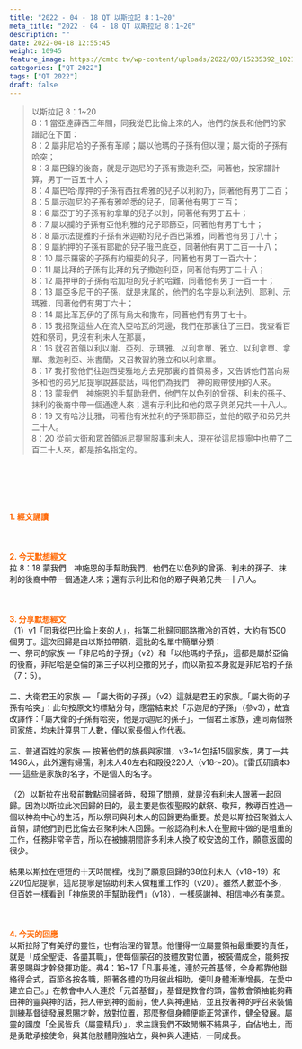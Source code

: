 ```yaml
---
title: "2022 - 04 - 18 QT 以斯拉記 8：1~20"
meta_title: "2022 - 04 - 18 QT 以斯拉記 8：1~20"
description: ""
date: 2022-04-18 12:55:45
weight: 10945
feature_image: https://cmtc.tw/wp-content/uploads/2022/03/15235392_10211799862337740_180693556567566654_o-1.webp
categories: ["QT 2022"]
tags: ["QT 2022"]
draft: false
---
```


<blockquote>以斯拉記 8：1~20<br />
8：1 當亞達薛西王年間，同我從巴比倫上來的人，他們的族長和他們的家譜記在下面：<br />
8：2 屬非尼哈的子孫有革順；屬以他瑪的子孫有但以理；屬大衛的子孫有哈突；<br />
8：3 屬巴錄的後裔，就是示迦尼的子孫有撒迦利亞，同著他，按家譜計算，男丁一百五十人；<br />
8：4 屬巴哈‧摩押的子孫有西拉希雅的兒子以利約乃，同著他有男丁二百；<br />
8：5 屬示迦尼的子孫有雅哈悉的兒子，同著他有男丁三百；<br />
8：6 屬亞丁的子孫有約拿單的兒子以別，同著他有男丁五十；<br />
8：7 屬以攔的子孫有亞他利雅的兒子耶篩亞，同著他有男丁七十；<br />
8：8 屬示法提雅的子孫有米迦勒的兒子西巴第雅，同著他有男丁八十；<br />
8：9 屬約押的子孫有耶歇的兒子俄巴底亞，同著他有男丁二百一十八；<br />
8：10 屬示羅密的子孫有約細斐的兒子，同著他有男丁一百六十；<br />
8：11 屬比拜的子孫有比拜的兒子撒迦利亞，同著他有男丁二十八；<br />
8：12 屬押甲的子孫有哈加坦的兒子約哈難，同著他有男丁一百一十；<br />
8：13 屬亞多尼干的子孫，就是末尾的，他們的名字是以利法列、耶利、示瑪雅，同著他們有男丁六十；<br />
8：14 屬比革瓦伊的子孫有烏太和撒布，同著他們有男丁七十。<br />
8：15 我招聚這些人在流入亞哈瓦的河邊，我們在那裏住了三日。我查看百姓和祭司，見沒有利未人在那裏，<br />
8：16 就召首領以利以謝、亞列、示瑪雅、以利拿單、雅立、以利拿單、拿單、撒迦利亞、米書蘭，又召教習約雅立和以利拿單。<br />
8：17 我打發他們往迦西斐雅地方去見那裏的首領易多，又告訴他們當向易多和他的弟兄尼提寧說甚麼話，叫他們為我們　神的殿帶使用的人來。<br />
8：18 蒙我們　神施恩的手幫助我們，他們在以色列的曾孫、利未的孫子、抹利的後裔中帶一個通達人來；還有示利比和他的眾子與弟兄共一十八人。<br />
8：19 又有哈沙比雅，同著他有米拉利的子孫耶篩亞，並他的眾子和弟兄共二十人。<br />
8：20 從前大衛和眾首領派尼提寧服事利未人，現在從這尼提寧中也帶了二百二十人來，都是按名指定的。</blockquote><br />
&nbsp;<br />
<br />
&nbsp;<br />
<br />
<span style="color: #ff6600;"><strong>1. </strong><strong>經文誦讀</strong></span><br />
<br />
<span style="color: #ff6600;"><strong> </strong></span><br />
<br />
<span style="color: #ff6600;"><strong>2. 今天默想</strong><strong>經文<br />
</strong></span>拉 8：18 蒙我們　神施恩的手幫助我們，他們在以色列的曾孫、利未的孫子、抹利的後裔中帶一個通達人來；還有示利比和他的眾子與弟兄共一十八人。<br />
<br />
&nbsp;<br />
<br />
<span style="color: #ff6600;"><strong>3. 分享默想經文<br />
</strong></span>（1）v1「同我從巴比倫上來的人」，指第二批歸回耶路撒冷的百姓，大約有1500個男丁。這次回歸是由以斯拉帶領，這批的名單中簡單分類：<br />
一、祭司的家族 —「非尼哈的子孫」（v2）和「以他瑪的子孫」，這都是屬於亞倫的後裔，非尼哈是亞倫的第三子以利亞撒的兒子，而以斯拉本身就是非尼哈的子孫（7：5）。<br />
<br />
二、大衛君王的家族 — 「屬大衛的子孫」（v2）這就是君王的家族。「屬大衛的子孫有哈突」：此句按原文的標點分句，應當結束於「示迦尼的子孫」（參v3），故宜改譯作：「屬大衛的子孫有哈突，他是示迦尼的孫子」。一個君王家族，連同兩個祭司家族，均未計算男丁人數，僅以家長個人作代表。<br />
<br />
三、普通百姓的家族 — 按著他們的族長與家譜，v3~14包括15個家族，男丁一共1496人，此外還有婦孺，利未人40左右和殿役220人（v18～20）。《雷氏研讀本》── 這些是家族的名字，不是個人的名字。<br />
<br />
（2）以斯拉在出發前數點回歸者時，發現了問題，就是沒有利未人跟著一起回歸。因為以斯拉此次回歸的目的，最主要是恢復聖殿的獻祭、敬拜，教導百姓過一個以神為中心的生活，所以祭司與利未人的回歸更為重要。於是以斯拉召聚猶太人首領，請他們到巴比倫去召聚利未人回歸。一般認為利未人在聖殿中做的是粗重的工作，任務非常辛苦，所以在被擄期間許多利未人換了較安逸的工作，願意返國的很少。<br />
<br />
結果以斯拉在短短的十天時間裡，找到了願意回歸的38位利未人（v18~19）和220位尼提寧，這尼提寧是協助利未人做粗重工作的（v20）。雖然人數並不多，但百姓一樣看到「神施恩的手幫助我們」（v18），一樣感謝神、相信神必有美意。<br />
<br />
&nbsp;<br />
<br />
<span style="color: #ff6600;"><strong>4. 今天的回應<br />
</strong></span>以斯拉除了有美好的靈性，也有治理的智慧。他懂得一位屬靈領袖最重要的責任，就是「成全聖徒、各盡其職」，使每個蒙召的肢體放對位置，被裝備成全，能夠按著恩賜與才幹發揮功能。弗4：16~17「凡事長進，連於元首基督，全身都靠他聯絡得合式，百節各按各職，照著各體的功用彼此相助，便叫身體漸漸增長，在愛中建立自己。」在教會中人人連於「元首基督」，基督是教會的頭，當教會領袖能夠藉由神的靈與神的話，把人帶到神的面前，使人與神連結，並且按著神的呼召來裝備訓練基督徒發展恩賜才幹，放對位置，那麼整個身體便能正常運作，健全發展。屬靈的國度「全民皆兵（屬靈精兵）」，求主讓我們不致閒懶不結果子，白佔地土，而是勇敢承接使命，與其他肢體剛強站立，與神與人連結，一同成長。<br />
<br />
&nbsp;
        